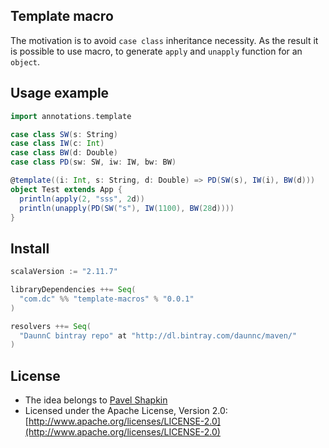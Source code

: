## Template macro

The motivation is to avoid `case class` inheritance necessity. As the result it is possible to use macro, to generate `apply` and `unapply` function for an `object`. 

## Usage example

```scala
import annotations.template

case class SW(s: String)
case class IW(c: Int)
case class BW(d: Double)
case class PD(sw: SW, iw: IW, bw: BW)

@template((i: Int, s: String, d: Double) => PD(SW(s), IW(i), BW(d)))
object Test extends App {
  println(apply(2, "sss", 2d))
  println(unapply(PD(SW("s"), IW(1100), BW(28d))))
}
```

## Install

```scala
scalaVersion := "2.11.7"

libraryDependencies ++= Seq(
  "com.dc" %% "template-macros" % "0.0.1"
)

resolvers ++= Seq(
  "DaunnC bintray repo" at "http://dl.bintray.com/daunnc/maven/"
)
```

## License

* The idea belongs to [Pavel Shapkin](https://github.com/psttf)
* Licensed under the Apache License, Version 2.0: [http://www.apache.org/licenses/LICENSE-2.0](http://www.apache.org/licenses/LICENSE-2.0)
